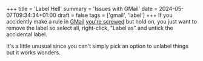 +++
title = 'Label Hell'
summary = 'Issues with GMail'
date = 2024-05-07T09:34:34+01:00
draft = false
tags = ['gmail', 'label']
+++
If you accidently make a rule in [GMail](https://www.google.com/intl/en/gmail/about/) [you're screwed](https://support.google.com/mail/thread/7096660/accidentally-created-a-wrong-filter-and-moved-8000-emails?hl=e) but hold on, you just want to remove the label so select all, right-click, "Label as" and untick the accidental label.

It's a little unusual since you can't simply pick an option to unlabel things but it works wonders.
